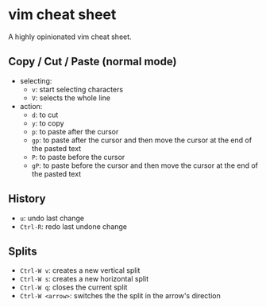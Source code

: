 # vim cheat sheet

A highly opinionated vim cheat sheet.

## Copy / Cut / Paste (normal mode)

* selecting:
  * `v`: start selecting characters
  * `V`: selects the whole line
* action:
  * `d`: to cut
  * `y`: to copy
  * `p`: to paste after the cursor
  * `gp`: to paste after the cursor and then move the cursor at the end of the pasted text
  * `P`: to paste before the cursor
  * `gP`: to paste before the cursor and then move the cursor at the end of the pasted text

## History

* `u`: undo last change
* `Ctrl-R`: redo last undone change

## Splits

* `Ctrl-W v`: creates a new vertical split
* `Ctrl-W s`: creates a new horizontal split
* `Ctrl-W q`: closes the current split
* `Ctrl-W <arrow>`: switches the the split in the arrow's direction
